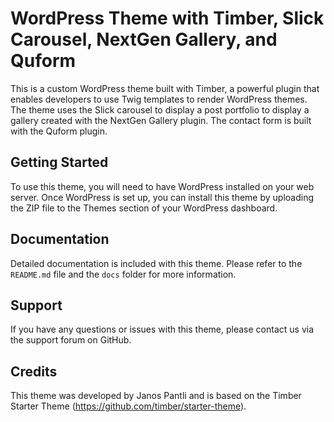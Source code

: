 # WordPress Theme with Timber, Slick Carousel, NextGen Gallery, and Quform

This is a custom WordPress theme built with Timber, a powerful plugin that enables developers to use Twig templates to render WordPress themes. The theme uses the Slick carousel to display a post portfolio to display a gallery created with the NextGen Gallery plugin. The contact form is built with the Quform plugin.

## Getting Started

To use this theme, you will need to have WordPress installed on your web server. Once WordPress is set up, you can install this theme by uploading the ZIP file to the Themes section of your WordPress dashboard.

## Documentation

Detailed documentation is included with this theme. Please refer to the `README.md` file and the `docs` folder for more information.

## Support

If you have any questions or issues with this theme, please contact us via the support forum on GitHub.

## Credits

This theme was developed by Janos Pantli and is based on the Timber Starter Theme (https://github.com/timber/starter-theme).
